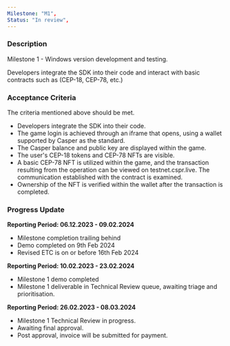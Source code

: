 ```yaml
---
Milestone: "M1",
Status: "In review",
---
```

<!--lang:en--> 
### Description

Milestone 1 - Windows version development and testing.

Developers integrate the SDK into their code and interact with basic contracts such as (CEP-18, CEP-78, etc.) 


### Acceptance Criteria
The criteria mentioned above should be met. 
- Developers integrate the SDK into their code. 
- The game login is achieved through an iframe that opens, using a wallet supported by Casper as the standard. 
- The Casper balance and public key are displayed within the game. 
- The user's CEP-18 tokens and CEP-78 NFTs are visible. 
- A basic CEP-78 NFT is utilized within the game, and the transaction resulting from the operation can be viewed on testnet.cspr.live. The communication established with the contract is examined. 
- Ownership of the NFT is verified within the wallet after the transaction is completed. 


### Progress Update

**Reporting Period: 06.12.2023 - 09.02.2024**
- Milestone completion trailing behind
- Demo completed on 9th Feb 2024
- Revised ETC is on or before 16th Feb 2024

**Reporting Period: 10.02.2023 - 23.02.2024**
- Milestone 1 demo completed
- Milestone 1 deliverable in Technical Review queue, awaiting triage and prioritisation.

**Reporting Period: 26.02.2023 - 08.03.2024**
- Milestone 1 Technical Review in progress.
- Awaiting final approval.
- Post approval, invoice will be submitted for payment.

